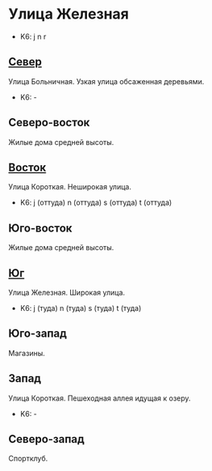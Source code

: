 # Улица Железная

* K6:   j   n   r

## [Север](./10360085.md)

Улица Больничная.
Узкая улица обсаженная деревьями.

* K6:   -

## Северо-восток

Жилые дома средней высоты.

## [Восток](./10370087.md)

Улица Короткая.
Неширокая улица.

* K6:   j (оттуда)  n (оттуда)  s (оттуда)  t (оттуда)

## Юго-восток

Жилые дома средней высоты.

## [Юг](./10360090.md)

Улица Железная.
Широкая улица.

* K6:   j (туда)    n (туда)    s (туда)    t (туда)

## Юго-запад

Магазины.

## Запад

Улица Короткая.
Пешеходная аллея идущая к озеру.

* K6:   -

## Северо-запад

Спортклуб.
